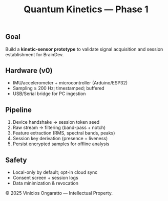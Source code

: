 ﻿---
title: "Quantum Kinetics — Phase 1"
description: "Sensor plan, signal acquisition, and safety guardrails."
pubDate: "2025-09-25"
tags: ["sensors","prototype","ethics"]
---

## Goal
Build a **kinetic-sensor prototype** to validate signal acquisition and session establishment for BrainDev.

## Hardware (v0)
- IMU/accelerometer + microcontroller (Arduino/ESP32)  
- Sampling ≥ 200 Hz; timestamped; buffered  
- USB/Serial bridge for PC ingestion

## Pipeline
1. Device handshake → session token seed  
2. Raw stream → filtering (band-pass + notch)  
3. Feature extraction (RMS, spectral bands, peaks)  
4. Session key derivation (presence + liveness)  
5. Persist encrypted samples for offline analysis

## Safety
- Local-only by default; opt-in cloud sync  
- Consent screen + session logs  
- Data minimization & revocation

© 2025 Vinicios Ongaratto — Intellectual Property.
